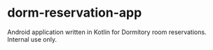 # dorm-reservation-app
Android application written in Kotlin for Dormitory room reservations. Internal use only.
